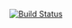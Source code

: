 [![Build Status](https://travis-ci.org/kolinalabs/company-trainning-tdd.svg?branch=master)](https://travis-ci.org/kolinalabs/company-trainning-tdd)
